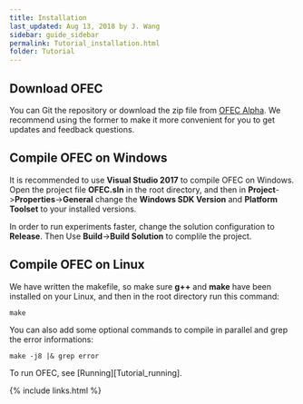 ```yaml
---
title: Installation
last_updated: Aug 13, 2018 by J. Wang
sidebar: guide_sidebar
permalink: Tutorial_installation.html
folder: Tutorial
---
```


## Download OFEC
You can Git the repository or download the zip file from [OFEC Alpha](https://github.com/Changhe160/OFEC_Alpha). We recommend using the former to make it more convenient for you to get updates and feedback questions.

## Compile OFEC on Windows
It is recommended to use **Visual Studio 2017** to compile OFEC on Windows. Open the project file **OFEC.sln** in the root directory, and then in **Project**->**Properties**->**General** change the **Windows SDK Version** and **Platform Toolset** to your installed versions.

In order to run experiments faster, change the solution configuration to **Release**. Then Use **Build**->**Build Solution** to complile the project.

## Compile OFEC on Linux
We have written the makefile, so make sure **g++** and **make** have been installed on your Linux, and then in the root directory run this command:
```
make
``` 
You can also add some optional commands to compile in parallel and grep the error informations:
```
make -j8 |& grep error
```
To run OFEC, see [Running][Tutorial_running].

{% include links.html %}